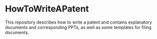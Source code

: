 # HowToWriteAPatent
This repository describes how to write a patent and contains explanatory documents and corresponding PPTs, as well as some templates for filing documents.
